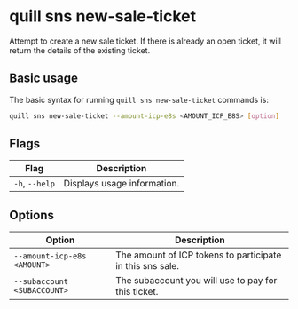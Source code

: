 # quill sns new-sale-ticket

Attempt to create a new sale ticket. If there is already an open ticket, it will return the details of the existing ticket.


## Basic usage

The basic syntax for running `quill sns new-sale-ticket` commands is:

```bash
quill sns new-sale-ticket --amount-icp-e8s <AMOUNT_ICP_E8S> [option]
```

## Flags

| Flag            | Description                 |
|-----------------|-----------------------------|
| `-h`, `--help`  | Displays usage information. |

## Options

| Option                      | Description                                               |
|-----------------------------|-----------------------------------------------------------|
| `--amount-icp-e8s <AMOUNT>` | The amount of ICP tokens to participate in this sns sale. |
| `--subaccount <SUBACCOUNT>` | The subaccount you will use to pay for this ticket.       |
